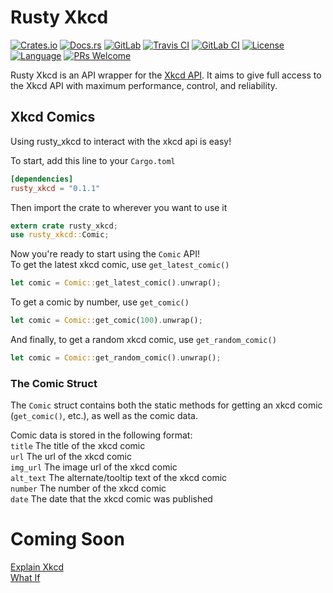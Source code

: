 # Rusty Xkcd

[![Crates.io](https://img.shields.io/crates/v/rusty_xkcd.svg)](https://crates.io/crates/rusty_xkcd)
[![Docs.rs](https://docs.rs/rusty_xkcd/badge.svg)](https://docs.rs/rusty_xkcd)
[![GitLab](https://img.shields.io/badge/GitLab-Mirror-Orange.svg)](https://gitlab.com/Kixiron/rusty_xkcd)
[![Travis CI](https://img.shields.io/travis/Kixiron/rusty_xkcd.svg?branch=master&label=Travis%20build)](https://travis-ci.org/Kixiron/rusty_xkcd)
[![GitLab CI](https://img.shields.io/gitlab/pipeline/kixiron/rusty_xkcd.svg?branch=master&label=GitLab%20build)](https://gitlab.com/Kixiron/rusty_xkcd/pipelines)
[![License](https://img.shields.io/github/license/kixiron/rusty_xkcd.svg)](https://github.com/Kixiron/rusty_xkcd/blob/master/LICENSE)
[![Language](https://img.shields.io/github/languages/top/kixiron/rusty_xkcd.svg)](https://github.com/Kixiron/rusty_xkcd)
[![PRs Welcome](https://img.shields.io/badge/PRs-welcome-brightgreen.svg?style=flat)](https://github.com/Kixiron/rusty_xkcd/pull/new/master)

Rusty Xkcd is an API wrapper for the [Xkcd API](https://xkcd.com/json.html).
It aims to give full access to the Xkcd API with maximum performance, control, and reliability.

## Xkcd Comics

Using rusty_xkcd to interact with the xkcd api is easy!

To start, add this line to your `Cargo.toml`
```toml
[dependencies]
rusty_xkcd = "0.1.1"
```

Then import the crate to wherever you want to use it

```rust
extern crate rusty_xkcd;
use rusty_xkcd::Comic;
```

Now you're ready to start using the `Comic` API!  
To get the latest xkcd comic, use `get_latest_comic()`

```rust
let comic = Comic::get_latest_comic().unwrap();
```

To get a comic by number, use `get_comic()`

```rust
let comic = Comic::get_comic(100).unwrap();
```

And finally, to get a random xkcd comic, use `get_random_comic()`

```rust
let comic = Comic::get_random_comic().unwrap();
```

### The Comic Struct

The `Comic` struct contains both the static methods for getting an xkcd comic
(`get_comic()`, etc.),
as well as the comic data.

Comic data is stored in the following format:  
`title` The title of the xkcd comic  
`url` The url of the xkcd comic  
`img_url` The image url of the xkcd comic  
`alt_text` The alternate/tooltip text of the xkcd comic  
`number` The number of the xkcd comic  
`date` The date that the xkcd comic was published  

# Coming Soon

[Explain Xkcd](https://www.explainxkcd.com)  
[What If](https://what-if.xkcd.com)
